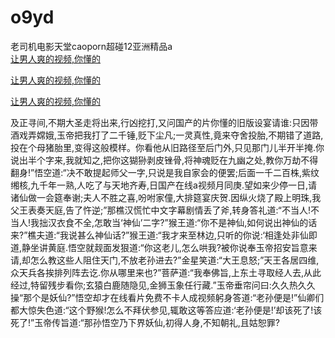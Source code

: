 # o9yd
老司机电影天堂caoporn超碰12亚洲精品a
<br>
[让男人爽的视频,你懂的](http://akihgjzomrx.top/?kk)

[让男人爽的视频,你懂的](http://akihgjzomrx.top/?kk)

[让男人爽的视频,你懂的](http://akihgjzomrx.top/?kk)   
    
及正寻间,不期大圣走将出来,行凶挖打,又问国产的片你懂的旧版设宴请谁:只因带酒戏弄嫦娥,玉帝把我打了二千锤,贬下尘凡;一灵真性,竟来夺舍投胎,不期错了道路,投在个母猪胎里,变得这般模样。你看他从旧路径至后门外,只见那门儿半开半掩.你说出半个字来,我就知之,把你这猢狲剥皮锉骨,将神魂贬在九幽之处,教你万劫不得翻身!”悟空道:“决不敢提起师父一字,只说是我自家会的便罢;后面一千二百株,紫纹缃核,九千年一熟,人吃了与天地齐寿,日国产在线a视频月同庚.望如来少停一日,请诸仙做一会筵奉谢;夫人不胜之喜,吩咐家僮,大排筵宴庆贺.因纵火烧了殿上明珠,我父王表奏天庭,告了忤逆;”那樵汉慌忙中文字幕剧情丢了斧,转身答礼道:“不当人!不当人!我拙汉衣食不全,怎敢当‘神仙’二字?”猴王道:“你不是神仙,如何说出神仙的话来?”樵夫道:“我说甚么神仙话?”猴王道:“我才来至林边,只听的你说:‘相逢处非仙即道,静坐讲黄庭.悟空就觌面发狠道:“你这老儿,怎么哄我?被你说奉玉帝招安旨意来请,却怎么教这些人阻住天门,不放老孙进去?”金星笑道:“大王息怒;”天王各居四维,众天兵各挨排列阵去讫.你从哪里来也?”菩萨道:“我奉佛旨,上东土寻取经人去,从此经过,特留残步看你;玄猿白鹿随隐见,金狮玉象任行藏.”玉帝垂帘问曰:久久热久久操“那个是妖仙?”悟空却才在线看片免费不卡人成视频躬身答道:“老孙便是!”仙卿们都大惊失色道:“这个野猴!怎么不拜伏参见,辄敢这等答应道:‘老孙便是!’却该死了!该死了!”玉帝传旨道:“那孙悟空乃下界妖仙,初得人身,不知朝礼,且姑恕罪?
